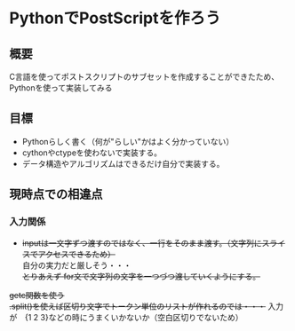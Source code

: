 # PythonでPostScriptを作ろう

## 概要
C言語を使ってポストスクリプトのサブセットを作成することができたため、
Pythonを使って実装してみる

## 目標
- Pythonらしく書く（何が"らしい"かはよく分かっていない）
- cythonやctypeを使わないで実装する。
- データ構造やアルゴリズムはできるだけ自分で実装する。

## 現時点での相違点
### 入力関係
- ~~inputは一文字ずつ渡すのではなく、一行をそのまま渡す。（文字列にスライスでアクセスできるため）~~  
自分の実力だと厳しそう・・・  
~~とりあえず for文で文字列の文字を一つづつ渡していくようにする。~~  

~~getc関数を使う~~  
~~.split()を使えば区切り文字でトークン単位のリストが作れるのでは・・・~~
入力が　{1 2 3}などの時にうまくいかないか（空白区切りでないため）

